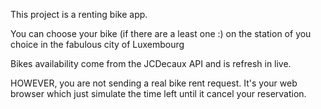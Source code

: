 This project is a renting bike app.

You can choose your bike (if there are a least one :) on the station of you choice in the fabulous city of Luxembourg

Bikes availability come from the JCDecaux API and is refresh in live.

HOWEVER, you are not sending a real bike rent request. It's your web browser which just simulate the time left until it cancel your reservation.

